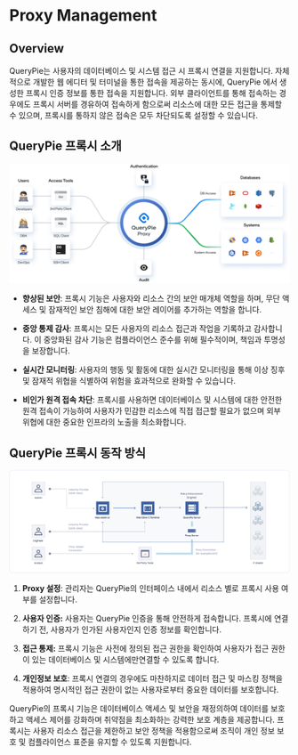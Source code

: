# Proxy Management

## Overview

QueryPie는 사용자의 데이터베이스 및 시스템 접근 시 프록시 연결을 지원합니다. 자체적으로 개발한 웹 에디터 및 터미널을 통한 접속을 제공하는 동시에, QueryPie 에서 생성한 프록시 인증 정보를 통한 접속을 지원합니다. 외부 클라이언트를 통해 접속하는 경우에도 프록시 서버를 경유하여 접속하게 함으로써 리소스에 대한 모든 접근을 통제할 수 있으며, 프록시를 통하지 않은 접속은 모두 차단되도록 설정할 수 있습니다.

## QueryPie 프록시 소개

![Proxy Overview](../../images/proxy-overview.png)

- **향상된 보안**: 프록시 기능은 사용자와 리소스 간의 보안 매개체 역할을 하며, 무단 액세스 및 잠재적인 보안 침해에 대한 보안 레이어를 추가하는 역할을 합니다.

- **중앙 통제 감사**: 프록시는 모든 사용자의 리소스 접근과 작업을 기록하고 감사합니다. 이 중앙화된 감사 기능은 컴플라이언스 준수를 위해 필수적이며, 책임과 투명성을 보장합니다.

- **실시간 모니터링**: 사용자의 행동 및 활동에 대한 실시간 모니터링을 통해 이상 징후 및 잠재적 위협을 식별하여 위험을 효과적으로 완화할 수 있습니다.

- **비인가 원격 접속 차단**: 프록시를 사용하면 데이터베이스 및 시스템에 대한 안전한 원격 접속이 가능하여 사용자가 민감한 리소스에 직접 접근할 필요가 없으며 외부 위협에 대한 중요한 인프라의 노출을 최소화합니다.

## QueryPie 프록시 동작 방식

![Proxy Workflow](../../images/proxy-workflow.png)

1. **Proxy 설정**: 관리자는 QueryPie의 인터페이스 내에서 리소스 별로 프록시 사용 여부를 설정합니다.

2. **사용자 인증:** 사용자는 QueryPie 인증을 통해 안전하게 접속합니다. 프록시에 연결하기 전, 사용자가 인가된 사용자인지 인증 정보를 확인합니다.

3. **접근 통제:** 프록시 기능은 사전에 정의된 접근 권한을 확인하여 사용자가 접근 권한이 있는 데이터베이스 및 시스템에만연결할 수 있도록 합니다.

4. **개인정보 보호**: 프록시 연결의 경우에도 마찬하지로 데이터 접근 및 마스킹 정책을 적용하여 명시적인 접근 권한이 없는 사용자로부터 중요한 데이터를 보호합니다.

QueryPie의 프록시 기능은 데이터베이스 액세스 및 보안을 재정의하여 데이터를 보호하고 액세스 제어를 강화하며 취약점을 최소화하는 강력한 보호 계층을 제공합니다. 프록시는 사용자 리소스 접근을 제한하고 보안 정책을 적용함으로써 조직이 개인 정보 보호 및 컴플라이언스 표준을 유지할 수 있도록 지원합니다.